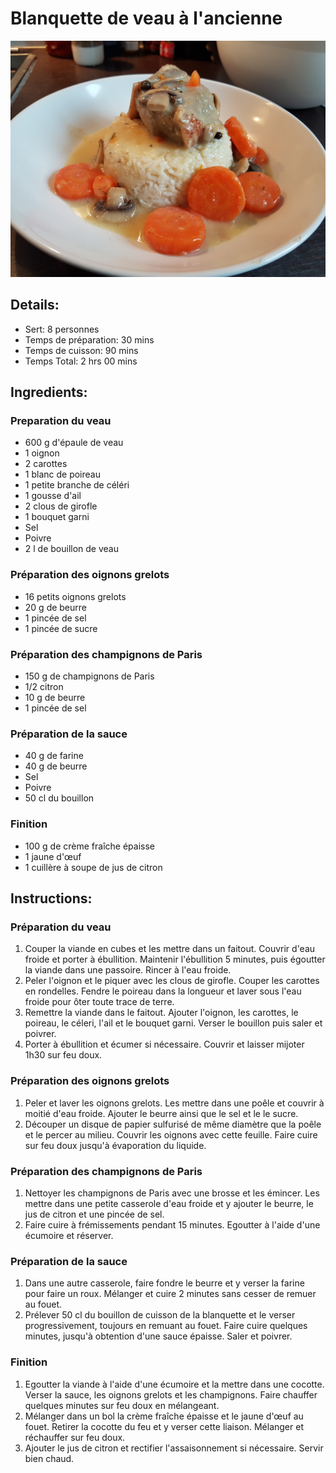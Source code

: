 # Blanquette de veau à l'ancienne

![Blanquette de veau à l'ancienne](https://github.com/anamorph/recettes/blob/main/photos/fr-plat-blanquette_de_veau_a_l_ancienne-01.jpg?raw=true)

## Details:
* Sert: 8 personnes
* Temps de préparation:  30 mins
* Temps de cuisson:  90 mins
* Temps Total:  2 hrs 00 mins

## Ingredients:
### Preparation du veau
* 600 g d'épaule de veau
* 1 oignon
* 2 carottes
* 1 blanc de poireau
* 1 petite branche de céléri
* 1 gousse d'ail
* 2 clous de girofle
* 1 bouquet garni
* Sel
* Poivre
* 2 l de bouillon de veau

### Préparation des oignons grelots
* 16 petits oignons grelots
* 20 g de beurre
* 1 pincée de sel
* 1 pincée de sucre

### Préparation des champignons de Paris
* 150 g de champignons de Paris
* 1/2 citron
* 10 g de beurre
* 1 pincée de sel

### Préparation de la sauce
* 40 g de farine
* 40 g de beurre
* Sel
* Poivre
* 50 cl du bouillon

### Finition
* 100 g de crème fraîche épaisse
* 1 jaune d'œuf
* 1 cuillère à soupe de jus de citron

## Instructions:
### Préparation du veau
  1. Couper la viande en cubes et les mettre dans un faitout. Couvrir d'eau froide et porter à ébullition. Maintenir l'ébullition 5 minutes, puis égoutter la viande dans une passoire. Rincer à l'eau froide.
  1. Peler l'oignon et le piquer avec les clous de girofle. Couper les carottes en rondelles. Fendre le poireau dans la longueur et laver sous l'eau froide pour ôter toute trace de terre.
  1. Remettre la viande dans le faitout. Ajouter l'oignon, les carottes, le poireau, le céleri, l'ail et le bouquet garni. Verser le bouillon puis saler et poivrer.
  1. Porter à ébullition et écumer si nécessaire. Couvrir et laisser mijoter 1h30 sur feu doux.

### Préparation des oignons grelots
  1. Peler et laver les oignons grelots. Les mettre dans une poêle et couvrir à moitié d'eau froide. Ajouter le beurre ainsi que le sel et le le sucre.
  1. Découper un disque de papier sulfurisé de même diamètre que la poêle et le percer au milieu. Couvrir les oignons avec cette feuille. Faire cuire sur feu doux jusqu'à évaporation du liquide.

### Préparation des champignons de Paris
  1. Nettoyer les champignons de Paris avec une brosse et les émincer. Les mettre dans une petite casserole d'eau froide et y ajouter le beurre, le jus de citron et une pincée de sel.
  1. Faire cuire à frémissements pendant 15 minutes. Egoutter à l'aide d'une écumoire et réserver.

### Préparation de la sauce
  1. Dans une autre casserole, faire fondre le beurre et y verser la farine pour faire un roux. Mélanger et cuire 2 minutes sans cesser de remuer au fouet.
  1. Prélever 50 cl du bouillon de cuisson de la blanquette et le verser progressivement, toujours en remuant au fouet. Faire cuire quelques minutes, jusqu'à obtention d'une sauce épaisse. Saler et poivrer.

### Finition

  1. Egoutter la viande à l'aide d'une écumoire et la mettre dans une cocotte. Verser la sauce, les oignons grelots et les champignons. Faire chauffer quelques minutes sur feu doux en mélangeant.
  1. Mélanger dans un bol la crème fraîche épaisse et le jaune d'œuf au fouet. Retirer la cocotte du feu et y verser cette liaison. Mélanger et réchauffer sur feu doux.
  1. Ajouter le jus de citron et rectifier l'assaisonnement si nécessaire. Servir bien chaud.

